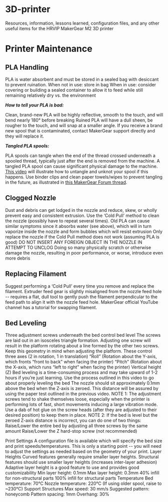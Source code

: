 # 3D-printer
Resources, information, lessons learned, configuration files, and any other useful items for the HRVIP MakerGear M2 3D printer

Printer Maintenance
===================

PLA Handling
------------
PLA is water absorbent and must be stored in a sealed bag with desiccant to prevent ruination.
When not in use: store in bag
When in use: consider covering or building a sealed container to allow it to feed while still remaining relatively dry vs. the environment

_**How to tell your PLA is bad:**_

Clean, brand-new PLA will be highly reflective, smooth to the touch, and will bend nearly 180° before breaking
Ruined PLA will have a dull sheen, be rougher to the touch, and will snap at a smaller angle.
If you receive a brand new spool that is contaminated, contact MakerGear support directly and they will replace it.


_**Tangled PLA spools:**_

PLA spools can tangle when the end of the thread crossed underneath a spooled thread, typically just after the end is removed from the machine.
A tangled PLA spool can cause significant physical damage to the machine.
[This video](https://www.youtube.com/watch?v=lE9LchCtKL4) will illustrate how to untangle and unknot your spool if this happens.
Use binder clips and clean paper towels/wipes to prevent tangling in the future, as illustrated in [this MakerGear Forum thread](http://forum.makergear.com/viewtopic.php?f=11&t=2772&p=17361#p17361).


Clogged Nozzle
--------------

Dust and debris can get lodged in the nozzle and reduce, skew, or wholly prevent easy and consistent extrusion.
Use the ‘Cold Pull’ method to clean the nozzle (possibly have to repeat several times).
Old PLA can cause similar symptoms since it absorbs water (see above), which will in turn vaporize inside the nozzle and form bubbles which will resist extrusion
Only replace the nozzle if the Cold Pull method does not work (assuming PLA is good)
DO NOT INSERT ANY FOREIGN OBJECT IN THE NOZZLE IN ATTEMPT TO UNCLOG
Doing so many physically scratch or otherwise damage the nozzle, resulting in poor performance, or worse, introduce even more debris


Replacing Filament
------------------

Suggest performing a ‘Cold Pull’ every time you remove and replace the filament.
Extruder feed gear is slightly misaligned from the nozzle feed hole -- requires a flat, dull tool to gently push the filament perpendicular to the feed path to align it with the nozzle feed hole.
MakerGear official YouTube channel has a tutorial for swapping filament.


Bed Leveling
------------
Three adjustment screws underneath the bed control bed level
The screws are laid out in an isosceles triangle formation. Adjusting one screw will result in the platform rotating about a line formed by the other two screws. Keep this geometry in mind when adjusting the platform.
These control three axes (2 in rotation, 1 in translation)
“Roll” (Rotation about the Y-axis, which fronts “front to back” when facing the printer)
“Pitch” (Rotation about the X-axis, which runs “left to right” when facing the printer)
Vertical height (Z)
Bed leveling is a time-consuming process and may take upward of 1-2 hours if you’re just learning.
Use the process outlined in this video to go about properly leveling the bed
The nozzle should sit approximately 0.1mm above the bed when the Z-axis is zeroed. This distance will be assured by using the paper test outlined in the previous video.
NOTE 1: The adjustment screws tend to shake themselves loose, especially when the printer is performing lots of fast, short movements inducing a large vibration mode. Use a dab of hot glue on the screw heads (after they are adjusted to their desired position) to keep them in place.
NOTE 2: If the bed is level but the zeroed Z-axis distance is incorrect, you can do one of two things:
Raise/Lower the entire bed by adjusting all three screws by the same amount
Raise/Lower the Z hard-stop screw (not recommended)



Print Settings
A configuration file is available which will specify the bed size and print speeds/temperatures. This is only a starting point -- you will need to adjust the settings as needed based on the geometry of your print.
Layer Heights
Curved features generally require smaller layer heights.
Structural features should use smaller layer heights (increases inter-layer adhesion)
Adaptive layer height is a good feature to use and provides good customizability
Min layer height: 0.1mm
Max layer height: 0.3mm
40% infill for non-structural parts
100% infill for structural parts
Temperature
Bed temperature: 70°C
Nozzle temperature: 220°C (If using older spool, raise to ~230°C)
Support Structures
Max speed: 30 mm/s
Suggested pattern: honeycomb
Pattern spacing: 1mm
Overhang: 30%

